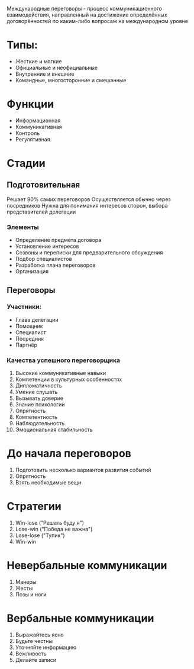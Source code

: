 Международные переговоры - процесс коммуникационного взаимодействия, направленный на достижение определённых договорённостей по каким-либо вопросам на международном уровне
# Типы:
- Жесткие и мягкие
- Официальные и неофициальные
- Внутренние и внешние
- Командные, многосторонние и смешанные
# Функции
- Информационная
- Коммуникативная
- Контроль
- Регулятивная
# Стадии
## Подготовительная
Решает 90% самих переговоров
Осуществляется обычно через посредников
Нужна для понимания интересов сторон, выбора представителей делегации
### Элементы
- Определение предмета договора
- Установление интересов
- Созвоны и переписки для предварительного обсуждения
- Подбор специалистов
- Разработка плана переговоров
- Организация
## Переговоры
### Участники:
- Глава делегации
- Помощник
- Специалист
- Посредник
- Партнёр
### Качества успешного переговорщика
1. Высокие коммуникативные навыки
2. Компетенции в культурных особенностях
3. Дипломатичность
4. Умение слушать
5. Вызывать доверие
6. Знание психологии
7. Опрятность
8. Компетентность
9. Наблюдательность
10. Эмоциональная стабильность
# До начала переговоров
1. Подготовить несколько вариантов развития событий
2. Опрятность
3. Взять необходимые вещи
# Стратегии
1. Win-lose ("Решать буду я")
2. Lose-win ("Победа не важна")
3. Lose-lose ("Тупик")
4. Win-win
# Невербальные коммуникации
1. Манеры
2. Жесты
3. Позы и ноги
# Вербальные коммуникации
1. Выражайтесь ясно
2. Будьте честны
3. Уточняйте информацию
4. Вежливость
5. Делайте записи